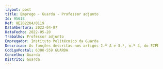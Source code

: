 ```yaml
--- 
layout: post
title: Emprego - Guarda - Professor adjunto
Id: 95618
Ref: OE202204/0119
DataAbertura: 2022-04-07
DataFecho: 2022-05-20
Trabalho: Professor adjunto
Empregador: Instituto Politécnico da Guarda
Descricao: As funções descritas nos artigos 2.º A e 3.º, n.º 4, do ECPDESP
CodigoPostal: 6300-559 GUARDA
Concelho: Guarda
Distrito: Guarda
--- 
```

